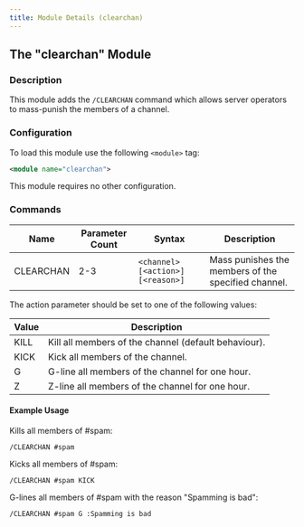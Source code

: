 ```yaml
---
title: Module Details (clearchan)
---
```


## The "clearchan" Module

### Description

This module adds the `/CLEARCHAN` command which allows server operators to mass-punish the members of a channel.

### Configuration

To load this module use the following `<module>` tag:

```xml
<module name="clearchan">
```

This module requires no other configuration.

### Commands

Name      | Parameter Count | Syntax                            | Description
--------- | --------------- | --------------------------------- | -----------
CLEARCHAN | 2-3             | `<channel> [<action>] [<reason>]` | Mass punishes the members of the specified channel.

The action parameter should be set to one of the following values:

Value | Description
----- | ----------- 
KILL  | Kill all members of the channel (default behaviour).
KICK  | Kick all members of the channel.
G     | G-line all members of the channel for one hour.
Z     | Z-line all members of the channel for one hour.

#### Example Usage

Kills all members of #spam:

```plaintext
/CLEARCHAN #spam
```

Kicks all members of #spam:

```plaintext
/CLEARCHAN #spam KICK
```

G-lines all members of #spam with the reason "Spamming is bad":

```plaintext
/CLEARCHAN #spam G :Spamming is bad
```
